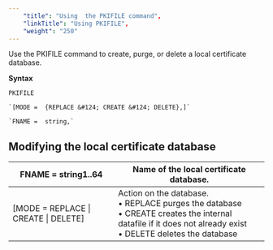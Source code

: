 ```yaml
---
    "title": "Using  the PKIFILE command",
    "linkTitle": "Using PKIFILE",
    "weight": "250"
---
```

Use the PKIFILE command to create, purge, or delete a local
certificate database.

****Syntax****

```
PKIFILE

`[MODE =  {REPLACE &#124; CREATE &#124; DELETE},]`

`FNAME =  string,`

```

Modifying the local certificate database
----------------------------------------


| FNAME = string1..64 | Name of the local certificate database. |
| --- | --- |
| [MODE = REPLACE &#124; CREATE &#124; DELETE] | Action on the database.<br/> • REPLACE purges the database<br/> • CREATE creates the internal datafile if it does not already exist<br/> • DELETE deletes the database |

